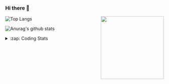 ### Hi there 👋

<!--
**tao8687/tao8687** is a ✨ _special_ ✨ repository because its `README.md` (this file) appears on your GitHub profile.

Here are some ideas to get you started:

- 🔭 I’m currently working on ...
- 🌱 I’m currently learning ...
- 👯 I’m looking to collaborate on ...
- 🤔 I’m looking for help with ...
- 💬 Ask me about ...
- 📫 How to reach me: ...
- 😄 Pronouns: ...
- ⚡ Fun fact: ...
-->

<img align='right' src="https://media.giphy.com/media/M9gbBd9nbDrOTu1Mqx/giphy.gif" width="200">

  
![Top Langs](https://github-readme-stats.vercel.app/api/top-langs/?username=tao8687&layout=compact&title_color=23238E&text_color=A67D3D)

![Anurag's github stats](https://github-readme-stats.vercel.app/api?username=tao8687&show_icons=true&&text_color=A67D3D&title_color=23238E&show_icons=false&count_private=true&hide=stars)

<details>
  <summary>:zap: Coding Stats</summary>
  <b>
<!--START_SECTION:waka-->

```text
From: 09 June 2022 - To: 16 June 2022

C                 9 hrs 37 mins   ███████████████▓░░░░░░░░░   63.32 %
C++               2 hrs 37 mins   ████▒░░░░░░░░░░░░░░░░░░░░   17.24 %
Python            1 hr 27 mins    ██▒░░░░░░░░░░░░░░░░░░░░░░   09.60 %
Makefile          54 mins         █▒░░░░░░░░░░░░░░░░░░░░░░░   05.96 %
Bash              18 mins         ▓░░░░░░░░░░░░░░░░░░░░░░░░   02.04 %
Text              14 mins         ▒░░░░░░░░░░░░░░░░░░░░░░░░   01.63 %
```

<!--END_SECTION:waka-->
</details>

